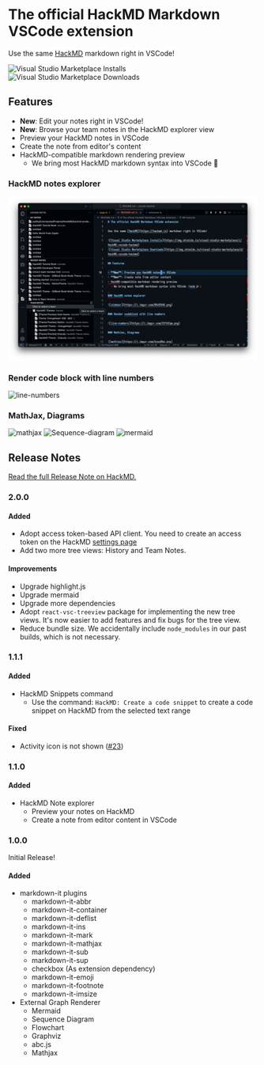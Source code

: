 # The official HackMD Markdown VSCode extension

Use the same [HackMD](https://hackmd.io) markdown right in VSCode!

![Visual Studio Marketplace Installs](https://img.shields.io/visual-studio-marketplace/i/HackMD.vscode-hackmd)
![Visual Studio Marketplace Downloads](https://img.shields.io/visual-studio-marketplace/d/HackMD.vscode-hackmd)

## Features

- **New**: Edit your notes right in VSCode!
- **New**: Browse your team notes in the HackMD explorer view
- Preview your HackMD notes in VSCode
- Create the note from editor's content
- HackMD-compatible markdown rendering preview
  - We bring most HackMD markdown syntax into VSCode :tada:

### HackMD notes explorer

![sidebar](./docs/media/notes_explorer.png)

### Render code block with line numbers

![line-numbers](https://i.imgur.com/X31HZqm.png)

### MathJax, Diagrams

![mathjax](https://i.imgur.com/6vpxBbo.png)
![Sequence-diagram](https://i.imgur.com/pinXrf6.png)
![mermaid](https://i.imgur.com/M15g6It.png)

## Release Notes

[Read the full Release Note on HackMD.][release-notes]

[release-notes]: https://bit.ly/2VXRTrq

### 2.0.0

#### Added

- Adopt access token-based API client. You need to create an access token on the HackMD [settings page](https://hackmd.io/settings#api)
- Add two more tree views: History and Team Notes.

#### Improvements

- Upgrade highlight.js
- Upgrade mermaid
- Upgrade more dependencies
- Adopt `react-vsc-treeview` package for implementing the new tree views. It's now easier to add features and fix bugs for the tree view.
- Reduce bundle size. We accidentally include `node_modules` in our past builds, which is not necessary.

### 1.1.1

#### Added

- HackMD Snippets command
  - Use the command: `HackMD: Create a code snippet` to create a code snippet on HackMD from the selected text range

#### Fixed

- Activity icon is not shown ([#23](https://github.com/hackmdio/vscode-hackmd/issues/23))

### 1.1.0

#### Added

- HackMD Note explorer
  - Preview your notes on HackMD
  - Create a note from editor content in VSCode

### 1.0.0

Initial Release!

#### Added

- markdown-it plugins
  - markdown-it-abbr
  - markdown-it-container
  - markdown-it-deflist
  - markdown-it-ins
  - markdown-it-mark
  - markdown-it-mathjax
  - markdown-it-sub
  - markdown-it-sup
  - checkbox (As extension dependency)
  - markdown-it-emoji
  - markdown-it-footnote
  - markdown-it-imsize
- External Graph Renderer
  - Mermaid
  - Sequence Diagram
  - Flowchart
  - Graphviz
  - abc.js
  - Mathjax
